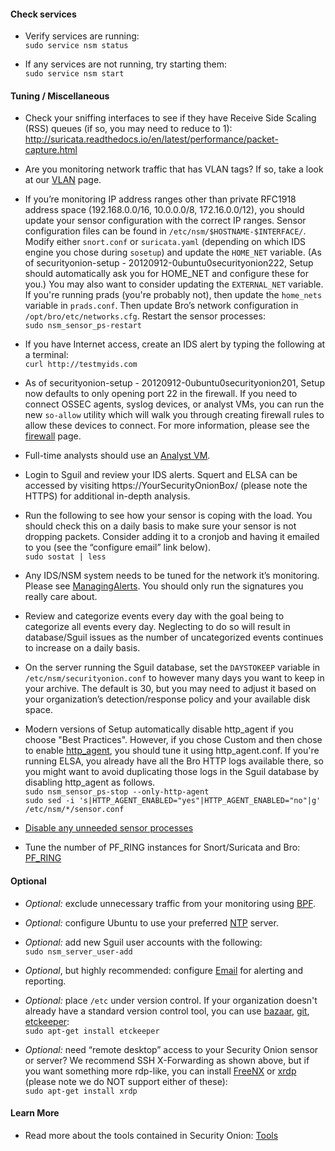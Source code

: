 #### Check services

- Verify services are running:  
```sudo service nsm status```

- If any services are not running, try starting them:  
```sudo service nsm start```

#### Tuning / Miscellaneous
- Check your sniffing interfaces to see if they have Receive Side Scaling (RSS) queues (if so, you may need to reduce to 1): http://suricata.readthedocs.io/en/latest/performance/packet-capture.html

- Are you monitoring network traffic that has VLAN tags?  If so, take a look at our [VLAN](VLAN-Traffic) page.

- If you’re monitoring IP address ranges other than private RFC1918 address space (192.168.0.0/16, 10.0.0.0/8, 172.16.0.0/12), you should update your sensor configuration with the correct IP ranges. Sensor configuration files can be found in `/etc/nsm/$HOSTNAME-$INTERFACE/`. Modify either `snort.conf` or `suricata.yaml` (depending on which IDS engine you chose during `sosetup`) and update the `HOME_NET` variable.  (As of securityonion-setup - 20120912-0ubuntu0securityonion222, Setup should automatically ask you for HOME_NET and configure these for you.) You may also want to consider updating the `EXTERNAL_NET` variable.  If you're running prads (you're probably not), then update the `home_nets` variable in `prads.conf`. Then update Bro’s network configuration in `/opt/bro/etc/networks.cfg`.  Restart the sensor processes:<br>
`sudo nsm_sensor_ps-restart`

- If you have Internet access, create an IDS alert by typing the following at a terminal:<br>
`curl http://testmyids.com`

- As of securityonion-setup - 20120912-0ubuntu0securityonion201, Setup now defaults to only opening port 22 in the firewall.  If you need to connect OSSEC agents, syslog devices, or analyst VMs, you can run the new `so-allow` utility which will walk you through creating firewall rules to allow these devices to connect.  For more information, please see the [firewall](Firewall) page.<br>

- Full-time analysts should use an [Analyst VM](Analyst-VM).

- Login to Sguil and review your IDS alerts. Squert and ELSA can be accessed by visiting https://YourSecurityOnionBox/ (please note the HTTPS) for additional in-depth analysis.<br>

- Run the following to see how your sensor is coping with the load. You should check this on a daily basis to make sure your sensor is not dropping packets. Consider adding it to a cronjob and having it emailed to you (see the “configure email” link below).<br>
`sudo sostat | less`

- Any IDS/NSM system needs to be tuned for the network it’s monitoring. Please see [ManagingAlerts](ManagingAlerts). You should only run the signatures you really care about.<br>

- Review and categorize events every day with the goal being to categorize all events every day. Neglecting to do so will result in database/Sguil issues as the number of uncategorized events continues to increase on a daily basis.<br>

- On the server running the Sguil database, set the `DAYSTOKEEP` variable in `/etc/nsm/securityonion.conf` to however many days you want to keep in your archive. The default is 30, but you may need to adjust it based on your organization’s detection/response policy and your available disk space.<br>

- Modern versions of Setup automatically disable http_agent if you choose "Best Practices".  However, if you chose Custom and then chose to enable [http_agent](http_agent), you should tune it using http_agent.conf.  If you're running ELSA, you already have all the Bro HTTP logs available there, so you might want to avoid duplicating those logs in the Sguil database by disabling http_agent as follows.<br>
`sudo nsm_sensor_ps-stop --only-http-agent`  
`sudo sed -i 's|HTTP_AGENT_ENABLED="yes"|HTTP_AGENT_ENABLED="no"|g' /etc/nsm/*/sensor.conf`

- [Disable any unneeded sensor processes](DisablingProcesses)<br>

- Tune the number of PF_RING instances for Snort/Suricata and Bro: [PF_RING](PF_RING)

#### Optional

- *Optional:* exclude unnecessary traffic from your monitoring using [BPF](BPF).<br>

- *Optional:* configure Ubuntu to use your preferred [NTP](NTP) server.<br>

- *Optional:* add new Sguil user accounts with the following:<br>
`sudo nsm_server_user-add`

- *Optional*, but highly recommended: configure [Email](email) for alerting and reporting.<br>

- *Optional:* place `/etc` under version control.  If your organization doesn't already have a standard version control tool, you can use [bazaar](https://help.ubuntu.com/12.04/serverguide/bazaar.html), [git](http://git-scm.com/), <a href='https://help.ubuntu.com/12.04/serverguide/etckeeper.html'>etckeeper</a>:<br>
`sudo apt-get install etckeeper`

- *Optional:* need “remote desktop” access to your Security Onion sensor or server? We recommend SSH X-Forwarding as shown above, but if you want something more rdp-like, you can install [FreeNX](https://github.com/Security-Onion-Solutions/security-onion/wiki/FreeNX) or <a href='http://www.xrdp.org/'>xrdp</a> (please note we do NOT support either of these):  
`sudo apt-get install xrdp`  

#### Learn More

- Read more about the tools contained in Security Onion: [Tools](Tools)